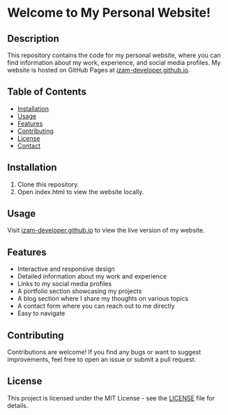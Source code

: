 # Welcome to My Personal Website!

## Description
This repository contains the code for my personal website, where you can find information about my work, experience, and social media profiles. My website is hosted on GitHub Pages at [izam-developer.github.io](https://izam-developer.github.io/).

## Table of Contents
- [Installation](#installation)
- [Usage](#usage)
- [Features](#features)
- [Contributing](#contributing)
- [License](#license)
- [Contact](#contact)

## Installation
1. Clone this repository.
2. Open index.html to view the website locally.

## Usage
Visit [izam-developer.github.io](https://izam-developer.github.io/) to view the live version of my website.

## Features
- Interactive and responsive design
- Detailed information about my work and experience
- Links to my social media profiles
- A portfolio section showcasing my projects
- A blog section where I share my thoughts on various topics
- A contact form where you can reach out to me directly
- Easy to navigate

## Contributing
Contributions are welcome! If you find any bugs or want to suggest improvements, feel free to open an issue or submit a pull request.

## License
This project is licensed under the MIT License - see the [LICENSE](LICENSE) file for details.
